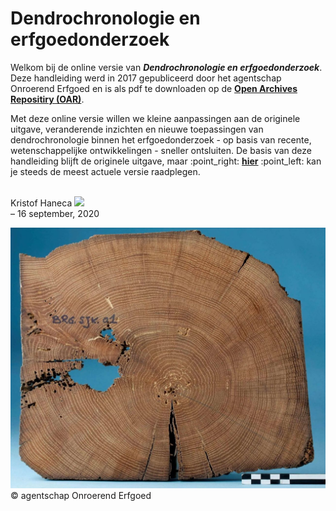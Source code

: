 
# Dendrochronologie en erfgoedonderzoek

Welkom bij de online versie van ***Dendrochronologie en
erfgoedonderzoek***. Deze handleiding werd in 2017 gepubliceerd door het
agentschap Onroerend Erfgoed en is als pdf te downloaden op de [**Open
Archives Repositiry (OAR)**](https://oar.onroerenderfgoed.be/item/437).

Met deze online versie willen we kleine aanpassingen aan de originele
uitgave, veranderende inzichten en nieuwe toepassingen van
dendrochronologie binnen het erfgoedonderzoek - op basis van recente,
wetenschappelijke ontwikkelingen - sneller ontsluiten. De basis van deze
handleiding blijft de originele uitgave, maar :point\_right:
[**hier**](https://hanecakr.github.io/handleidingDendro/) :point\_left:
kan je steeds de meest actuele versie raadplegen.


<br/> Kristof Haneca
[![](https://orcid.org/sites/default/files/images/orcid_16x16.png)](https://orcid.org/0000-0002-7719-8305)
<br/> – 16 september, 2020<br/>

![](./figuren/cover.jpg) © agentschap Onroerend Erfgoed
